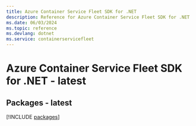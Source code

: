 ```yaml
---
title: Azure Container Service Fleet SDK for .NET
description: Reference for Azure Container Service Fleet SDK for .NET
ms.date: 06/03/2024
ms.topic: reference
ms.devlang: dotnet
ms.service: containerservicefleet
---
```

# Azure Container Service Fleet SDK for .NET - latest
## Packages - latest
[!INCLUDE [packages](container-service-fleet-index.md)]